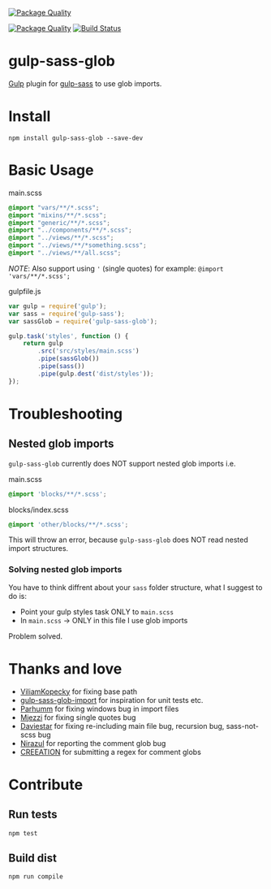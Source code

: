 [![Package Quality](http://npm.packagequality.com/badge/gulp-sass-glob.png)](http://packagequality.com/#?package=gulp-sass-glob)

[![Package Quality](http://npm.packagequality.com/shield/gulp-sass-glob.svg)](http://packagequality.com/#?package=gulp-sass-glob)  [![Build Status](https://travis-ci.org/Apkawa/gulp-sass-glob.svg?branch=master)](https://travis-ci.org/Apkawa/gulp-sass-glob)

# gulp-sass-glob

[Gulp](http://gulpjs.com/) plugin for [gulp-sass](https://github.com/dlmanning/gulp-sass) to use glob imports.

# Install

```
npm install gulp-sass-glob --save-dev
```

# Basic Usage

main.scss

```scss
@import "vars/**/*.scss";
@import "mixins/**/*.scss";
@import "generic/**/*.scss";
@import "../components/**/*.scss";
@import "../views/**/*.scss";
@import "../views/**/*something.scss";
@import "../views/**/all.scss";
```

*NOTE*: Also support using `'` (single quotes) for example: `@import 'vars/**/*.scss';`

gulpfile.js

```javascript
var gulp = require('gulp');
var sass = require('gulp-sass');
var sassGlob = require('gulp-sass-glob');

gulp.task('styles', function () {
    return gulp
        .src('src/styles/main.scss')
        .pipe(sassGlob())
        .pipe(sass())
        .pipe(gulp.dest('dist/styles'));
});
```

# Troubleshooting

## Nested glob imports

`gulp-sass-glob` currently does NOT support nested glob imports i.e.

main.scss
```scss
@import 'blocks/**/*.scss';
```

blocks/index.scss
```scss
@import 'other/blocks/**/*.scss';
```

This will throw an error, because `gulp-sass-glob` does NOT read nested import structures.

### Solving nested glob imports

You have to think diffrent about your `sass` folder structure, what I suggest to do is:

* Point your gulp styles task ONLY to `main.scss`
* In `main.scss` -> ONLY in this file I use glob imports

Problem solved.

# Thanks and love
- [ViliamKopecky](https://github.com/ViliamKopecky) for fixing base path
- [gulp-sass-glob-import](https://github.com/bleuarg/gulp-sass-glob-import) for inspiration for unit tests etc.
- [Parhumm](https://github.com/parhumm) for fixing windows bug in import files
- [Mjezzi](https://github.com/mjezzi) for fixing single quotes bug
- [Daviestar](https://github.com/daviestar) for fixing re-including main file bug, recursion bug, sass-not-scss bug
- [Nirazul](https://github.com/Nirazul) for reporting the comment glob bug
- [CREEATION](https://github.com/CREEATION) for submitting a regex for comment globs


# Contribute

## Run tests
```
npm test
```
## Build dist
```
npm run compile
```

